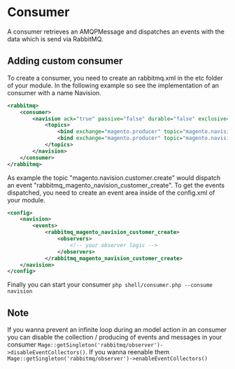 # Consumer
A consumer retrieves an AMQPMessage and dispatches an events with the data which is send via RabbitMQ.

## Adding custom consumer
To create a consumer, you need to create an rabbitmq.xml in the etc folder of your module. In the following example so see the implementation of an consumer with a name Navision.


```xml
<rabbitmq>
    <consumer>
        <navision ack="true" passive="false" durable="false" exclusive="false" auto_delete="false">
            <topics>
                <bind exchange="magento.producer" topic="magento.navision.customer.*"/>
                <bind exchange="magento.producer" topic="magento.navision.customer.address.*"/>
            </topics>
        </navision>
    </consumer>
</rabbitmq>
```

As example the topic "magento.navision.customer.create" would dispatch an event "rabbitmq_magento_navision_customer_create". To get the events dispatched, you need to create an event area inside of the config.xml of your module.
```xml
<config>
    <navision>
        <events>
            <rabbitmq_magento_navision_customer_create>
                <observers>
                    <!-- your observer logic -->
                </observers>
            </rabbitmq_magento_navision_customer_create>
    </navision>
</config>
```


Finally you can start your consumer `php shell/consumer.php --consume navision`

Note
----
If you wanna prevent an infinite loop during an model action in an consumer you can disable the collection / producing of events and messages in your consumer ```Mage::getSingleton('rabbitmq/observer')->disableEventCollectors()```. If you wanna reenable them ```Mage::getSingleton('rabbitmq/observer')->enableEventCollectors()```
